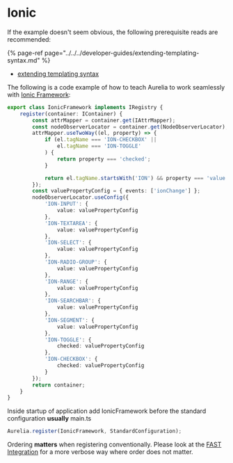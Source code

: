 # Ionic

If the example doesn't seem obvious, the following prerequisite reads are recommended:

{% page-ref page="../../../developer-guides/extending-templating-syntax.md" %}

* [extending templating syntax](../../../developer-guides/extending-templating-syntax.md)

The following is a code example of how to teach Aurelia to work seamlessly with [Ionic Framework](https://ionicframework.com/):

```typescript
export class IonicFramework implements IRegistry {
    register(container: IContainer) {
        const attrMapper = container.get(IAttrMapper);
        const nodeObserverLocator = container.get(NodeObserverLocator);
        attrMapper.useTwoWay((el, property) => {
            if (el.tagName === 'ION-CHECKBOX' ||
                el.tagName === 'ION-TOGGLE'
            ) {
                return property === 'checked';
            }

            return el.tagName.startsWith('ION') && property === 'value';
        });
        const valuePropertyConfig = { events: ['ionChange'] };
        nodeObserverLocator.useConfig({
            'ION-INPUT': {
                value: valuePropertyConfig
            },
            'ION-TEXTAREA': {
                value: valuePropertyConfig
            },
            'ION-SELECT': {
                value: valuePropertyConfig
            },
            'ION-RADIO-GROUP': {
                value: valuePropertyConfig
            },
            'ION-RANGE': {
                value: valuePropertyConfig
            },
            'ION-SEARCHBAR': {
                value: valuePropertyConfig
            },
            'ION-SEGMENT': {
                value: valuePropertyConfig
            },
            'ION-TOGGLE': {
                checked: valuePropertyConfig
            },
            'ION-CHECKBOX': {
                checked: valuePropertyConfig
            }
        });
        return container;
    }
}
```

Inside startup of application add IonicFramework before the standard configuration **usually** main.ts

```typescript
Aurelia.register(IonicFramework, StandardConfiguration);
```

Ordering **matters** when registering conventionally. Please look at the [FAST Integration](ms-fast.md) for a more verbose way where order does not matter.

